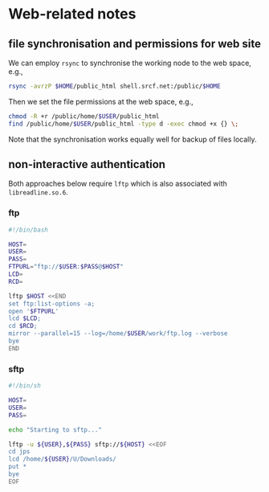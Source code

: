 # Web-related notes

## file synchronisation and permissions for web site

We can employ `rsync` to synchronise the working node to the web space, e.g.,
```bash
rsync -avrzP $HOME/public_html shell.srcf.net:/public/$HOME
```
Then we set the file permissions at the web space, e.g.,
```bash
chmod -R +r /public/home/$USER/public_html
find /public/home/$USER/public_html -type d -exec chmod +x {} \;
```
Note that the synchronisation works equally well for backup of files locally.

## non-interactive authentication

Both approaches below require `lftp` which is also associated with `libreadline.so.6`.

### ftp

```bash
#!/bin/bash

HOST=
USER=
PASS=
FTPURL="ftp://$USER:$PASS@$HOST"
LCD=
RCD=

lftp $HOST <<END
set ftp:list-options -a;
open '$FTPURL'
lcd $LCD;
cd $RCD;
mirror --parallel=15 --log=/home/$USER/work/ftp.log --verbose
bye
END
```

### sftp

```bash
#!/bin/sh

HOST=
USER=
PASS=

echo "Starting to sftp..."

lftp -u ${USER},${PASS} sftp://${HOST} <<EOF
cd jps
lcd /home/${USER}/U/Downloads/
put *
bye
EOF
```
